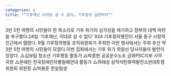 ```yaml
---
categories: g
title: "“기후재난 이대로 살 수 없다… 기후정의 실현하자”"
---
```

3만 5천 여명의 시민들이 한 목소리로 기후 위기의 심각성을 제기하고 정부의 대책 마련을 촉구했다.24일 ‘기후재난, 이대로 살 수 없다’ 924 기후정의행진이 서울 중구 시청역 인근에서 열렸다. 9월 기후정의행동 조직위원회가 주최한 이번 행사에서는 주최 추산 약 3만 5천 여명의 시민들이 모였다.이번 집회에서는 기후 위기 최일선 당사자들의 발언이 있었다. △김보림 청소년 기후행동 활동가 △박종현 공공운수노조 금화PSC지부 사무국장 △문애린 전국장애인차별철폐연대 활동가 △하태성 삼척석탄화력발전소반대투쟁위원회 위원장 △박용준 한살림생